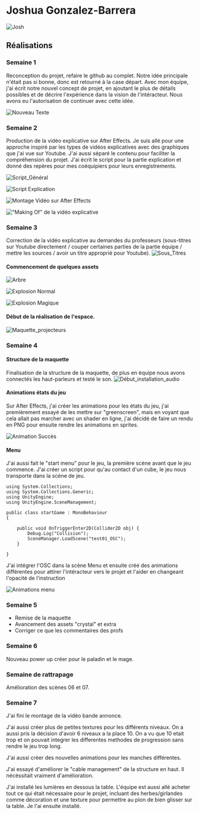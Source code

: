 # Joshua Gonzalez-Barrera

<!--<img src="./josh_00000.jpg" alt="josh" width="720"/>-->
![Josh](./josh_00000.jpg)

 ## Réalisations

 <!-- Une image par semaine de la réalisation dont tu es le plus fier avec une légende -->
### Semaine 1
Reconception du projet, refaire le github au complet. Notre idée principale n'était pas si bonne, donc est retourné à la case départ. Avec mon équipe, j'ai écrit notre nouvel concept de projet, en ajoutant le plus de détails possibles et de décrire l'expérience dans la vision de l'intéracteur. Nous avons eu l'autorisation de continuer avec cette idée.

![Nouveau Texte](../../Assets/images/images_doc_joshua/nouveauText.jpg)

### Semaine 2
Production de la vidéo explicative sur After Effects. Je suis allé pour une approche inspiré par les types de vidéos explicatives avec des graphiques que j'ai vue sur Youtube. J'ai aussi séparé le contenu pour faciliter la compréhension du projet. J'ai écrit le script pour la partie explication et donné des repères pour mes coéquipiers pour leurs enregistrements.

![Script_Général](../../Assets/images/images_doc_joshua/scriptGeneral.jpg)


![Script Explication](../../Assets/images/images_doc_joshua/scriptExplication.jpg)


![Montage Vidéo sur After Effects](../../Assets/images/images_doc_joshua/montage_etheria.jpg)


!["Making Of" de la vidéo explicative](../../Assets/images/images_doc_joshua/montage_video.jpg)


### Semaine 3 
Correction de la vidéo explicative au demandes du professeurs (sous-titres sur Youtube directement / couper certaines parties de la partie équipe / mettre les sources / avoir un titre approprié pour Youtube).
![Sous_Titres](../../Assets/images/images_doc_joshua/soustitres.jpg)

#### Commencement de quelques assets

![Arbre](../../Assets/images/images_doc_joshua/tree.png) 

![Explosion Normal](../../Assets/images/images_doc_joshua/explosion.gif)

![Explosion Magique](../../Assets/images/images_doc_joshua/explosion_magic.gif)


#### Début de la réalisation de l'espace.

![Maquette_projecteurs](../../Assets/images/images_doc_joshua/InstallationMaquette.jpg)

### Semaine 4
#### Structure de la maquette
Finalisation de la structure de la maquette, de plus en équipe nous avons connectés les haut-parleurs et testé le son. 
![Début_installation_audio](../../Assets/images/images_doc_joshua/audioInstallation.jpg)

#### Animations états du jeu
Sur After Effects, j'ai créer les animations pour les états du jeu, j'ai premièrement essayé de les mettre sur "greenscreen", mais en voyant que cela allait pas marcher avec un shader en ligne, j'ai décidé de faire un rendu en PNG pour ensuite rendre les animations en sprites. 

![Animation Succès](../../Assets/images/images_doc_joshua/animationSucces.gif)

#### Menu
J'ai aussi fait le "start menu" pour le jeu, la première scène avant que le jeu commence. J'ai créer un script pour qu'au contact d'un cube, le jeu nous transporte dans la scène de jeu.
```
using System.Collections;
using System.Collections.Generic;
using UnityEngine;
using UnityEngine.SceneManagement;

public class startGame : MonoBehaviour
{
    
    public void OnTriggerEnter2D(Collider2D obj) {
        Debug.Log("Collision");
        SceneManager.LoadScene("test01_OSC");
    }

}
```
J'ai intégrer l'OSC dans la scène Menu et ensuite créé des animations différentes pour attirer l'intéracteur vers le projet et l'aider en changeant l'opacité de l'instruction

![Animations menu](../../Assets/images/images_doc_joshua/etheriaMenu.jpg)

### Semaine 5

- Remise de la maquette
- Avancement des assets "crystal" et extra
- Corriger ce que les commentaires des profs

### Semaine 6

Nouveau power up créer pour le paladin et le mage.


### Semaine de rattrapage

Amélioration des scènes 06 et 07.

### Semaine 7

J'ai fini le montage de la vidéo bande annonce.


J'ai aussi créer plus de petites textures pour les différents niveaux. On a aussi pris la décision d'avoir 6 niveaux a la place 10. On a vu que 10 etait trop et on pouvait integrer les differentes methodes de progression sans rendre le jeu trop long.


J'ai aussi créer des nouvelles animations pour les manches différentes.

J'ai essayé d'améliorer le "cable management" de la structure en haut. Il nécéssitait vraiment d'amélioration.

J'ai installé les lumières en dessous la table. L'équipe est aussi allé acheter tout ce qui était nécessaire pour le projet, incluant des herbes/girlandes comme décoration et une texture pour permettre au pion de bien glisser sur la table. Je l'ai ensuite installé.


